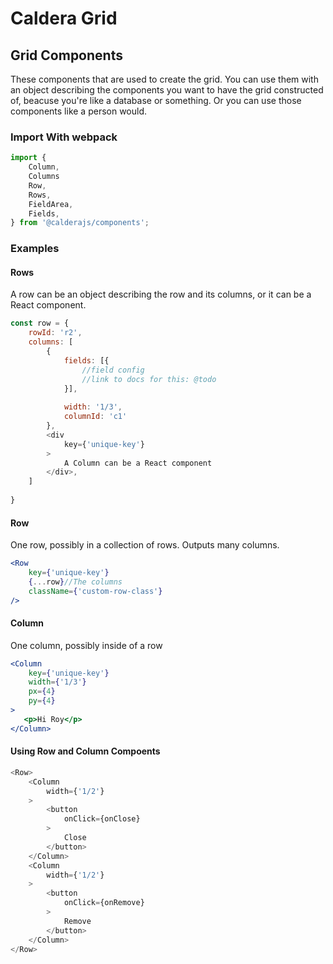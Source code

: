 # Caldera Grid


## Grid Components
These components that are used to create the grid. You can use them with an object describing the components you want to have the grid constructed of, beacuse you're like a database or something. Or you can use those components like a person would.

### Import With webpack
```js
import {
	Column,
	Columns
	Row, 
	Rows,
	FieldArea,
	Fields,
} from '@calderajs/components';

```

### Examples
#### Rows
A row can be an object describing the row and its columns, or it can be a React component.

```js
const row = {
    rowId: 'r2',
    columns: [
        {
            fields: [{
            	//field config
            	//link to docs for this: @todo
            }],
          
            width: '1/3',
            columnId: 'c1'
        },
        <div 
            key={'unique-key'}
        >
            A Column can be a React component
        </div>,
    ]
    
}
```

#### Row
One row, possibly in a collection of rows. Outputs many columns.

```jsx
<Row
    key={'unique-key'}
    {...row}//The columns
    className={'custom-row-class'}
/>
```

#### Column
One column, possibly inside of a row
    
```jsx
<Column
    key={'unique-key'}
    width={'1/3'}
    px={4}
    py={4}
>
   <p>Hi Roy</p>
</Column>
```


#### Using Row and Column Compoents

```js
<Row>
    <Column
        width={'1/2'}
    >
        <button
            onClick={onClose}
        >
            Close
        </button>
    </Column>
    <Column
        width={'1/2'}
    >
        <button
            onClick={onRemove}
        >
            Remove
        </button>
    </Column>
</Row>
```
